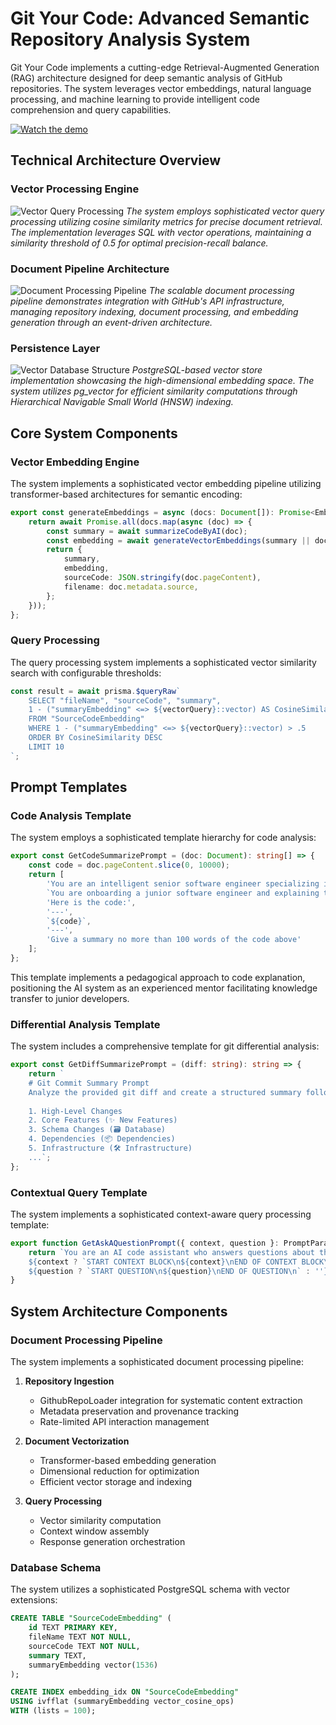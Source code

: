 # Git Your Code: Advanced Semantic Repository Analysis System

Git Your Code implements a cutting-edge Retrieval-Augmented Generation (RAG) architecture designed for deep semantic analysis of GitHub repositories. The system leverages vector embeddings, natural language processing, and machine learning to provide intelligent code comprehension and query capabilities.

[![Watch the demo](https://via.placeholder.com/560x315.png?text=Video+Preview)](https://github.com/sarvagyakrcs/git-your-code/blob/7dc29f0b328e61a61ceb84a957a1074128a49ba9/demo/Saving%20Answer%20Demo%201.mov)



## Technical Architecture Overview

### Vector Processing Engine
![Vector Query Processing](https://github.com/sarvagyakrcs/git-your-code/blob/main/demo/rag-architecture.png)
*The system employs sophisticated vector query processing utilizing cosine similarity metrics for precise document retrieval. The implementation leverages SQL with vector operations, maintaining a similarity threshold of 0.5 for optimal precision-recall balance.*

### Document Pipeline Architecture
![Document Processing Pipeline](https://github.com/sarvagyakrcs/git-your-code/blob/main/demo/document-processing-pipeline.png)
*The scalable document processing pipeline demonstrates integration with GitHub's API infrastructure, managing repository indexing, document processing, and embedding generation through an event-driven architecture.*

### Persistence Layer
![Vector Database Structure](https://github.com/sarvagyakrcs/git-your-code/blob/7dc29f0b328e61a61ceb84a957a1074128a49ba9/demo/source-code-embeddings-in-pg-vector.png)
*PostgreSQL-based vector store implementation showcasing the high-dimensional embedding space. The system utilizes pg_vector for efficient similarity computations through Hierarchical Navigable Small World (HNSW) indexing.*

## Core System Components

### Vector Embedding Engine

The system implements a sophisticated vector embedding pipeline utilizing transformer-based architectures for semantic encoding:

```typescript
export const generateEmbeddings = async (docs: Document[]): Promise<EmbeddingVector[]> => {
    return await Promise.all(docs.map(async (doc) => {
        const summary = await summarizeCodeByAI(doc);
        const embedding = await generateVectorEmbeddings(summary || doc.pageContent);
        return {
            summary,
            embedding,
            sourceCode: JSON.stringify(doc.pageContent),
            filename: doc.metadata.source,
        };
    }));
};
```

### Query Processing

The query processing system implements a sophisticated vector similarity search with configurable thresholds:

```typescript
const result = await prisma.$queryRaw`
    SELECT "fileName", "sourceCode", "summary",
    1 - ("summaryEmbedding" <=> ${vectorQuery}::vector) AS CosineSimilarity
    FROM "SourceCodeEmbedding"
    WHERE 1 - ("summaryEmbedding" <=> ${vectorQuery}::vector) > .5
    ORDER BY CosineSimilarity DESC
    LIMIT 10
`;
```

## Prompt Templates

### Code Analysis Template
The system employs a sophisticated template hierarchy for code analysis:

```typescript
export const GetCodeSummarizePrompt = (doc: Document): string[] => {
    const code = doc.pageContent.slice(0, 10000);
    return [
        'You are an intelligent senior software engineer specializing in onboarding junior software engineers onto projects',
        `You are onboarding a junior software engineer and explaining to them the purpose of the ${doc.metadata.source} file`,
        'Here is the code:',
        '---',
        `${code}`,
        '---',
        'Give a summary no more than 100 words of the code above'
    ];
};
```

This template implements a pedagogical approach to code explanation, positioning the AI system as an experienced mentor facilitating knowledge transfer to junior developers.

### Differential Analysis Template
The system includes a comprehensive template for git differential analysis:

```typescript
export const GetDiffSummarizePrompt = (diff: string): string => {
    return `
    # Git Commit Summary Prompt
    Analyze the provided git diff and create a structured summary following these guidelines:
    
    1. High-Level Changes
    2. Core Features (✨ New Features)
    3. Schema Changes (🗃️ Database)
    4. Dependencies (📦 Dependencies)
    5. Infrastructure (🛠️ Infrastructure)
    ...`;
};
```

### Contextual Query Template
The system implements a sophisticated context-aware query processing template:

```typescript
export function GetAskAQuestionPrompt({ context, question }: PromptParams): string {
    return `You are an AI code assistant who answers questions about the codebase...
    ${context ? `START CONTEXT BLOCK\n${context}\nEND OF CONTEXT BLOCK\n` : ''}
    ${question ? `START QUESTION\n${question}\nEND OF QUESTION\n` : ''}`;
}
```

## System Architecture Components

### Document Processing Pipeline

The system implements a sophisticated document processing pipeline:

1. **Repository Ingestion**
   - GithubRepoLoader integration for systematic content extraction
   - Metadata preservation and provenance tracking
   - Rate-limited API interaction management

2. **Document Vectorization**
   - Transformer-based embedding generation
   - Dimensional reduction for optimization
   - Efficient vector storage and indexing

3. **Query Processing**
   - Vector similarity computation
   - Context window assembly
   - Response generation orchestration

### Database Schema

The system utilizes a sophisticated PostgreSQL schema with vector extensions:

```sql
CREATE TABLE "SourceCodeEmbedding" (
    id TEXT PRIMARY KEY,
    fileName TEXT NOT NULL,
    sourceCode TEXT NOT NULL,
    summary TEXT,
    summaryEmbedding vector(1536)
);

CREATE INDEX embedding_idx ON "SourceCodeEmbedding" 
USING ivfflat (summaryEmbedding vector_cosine_ops)
WITH (lists = 100);
```